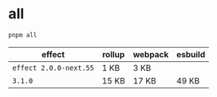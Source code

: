 # all

```bash
pnpm all
```

| effect                 | rollup | webpack | esbuild |
| ---------------------- | ------ | ------- | ------- |
| `effect 2.0.0-next.55` | 1 KB   | 3 KB    |         |
| `3.1.0`                | 15 KB  | 17 KB   | 49 KB   |
